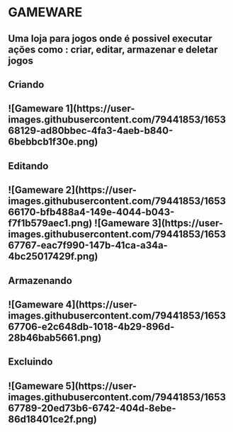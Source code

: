 # GAMEWARE

<h2>Uma loja para jogos onde é possivel executar ações como : criar, editar, armazenar e deletar jogos<h2/>
  
<h2>Criando<h2/>
![Gameware 1](https://user-images.githubusercontent.com/79441853/165368129-ad80bbec-4fa3-4aeb-b840-6bebbcb1f30e.png)
<h2>Editando<h2/>
  ![Gameware 2](https://user-images.githubusercontent.com/79441853/165366170-bfb488a4-149e-4044-b043-f7f1b579aec1.png)
  ![Gameware 3](https://user-images.githubusercontent.com/79441853/165367767-eac7f990-147b-41ca-a34a-4bc25017429f.png)
<h2>Armazenando<h2/>
  ![Gameware 4](https://user-images.githubusercontent.com/79441853/165367706-e2c648db-1018-4b29-896d-28b46bab5661.png)
<h2>Excluindo<h2/>
  ![Gameware 5](https://user-images.githubusercontent.com/79441853/165367789-20ed73b6-6742-404d-8ebe-86d18401ce2f.png)



